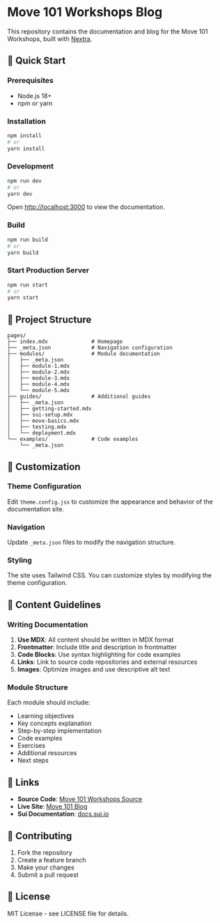 # Move 101 Workshops Blog

This repository contains the documentation and blog for the Move 101 Workshops, built with [Nextra](https://nextra.site).

## 🚀 Quick Start

### Prerequisites

- Node.js 18+ 
- npm or yarn

### Installation

```bash
npm install
# or
yarn install
```

### Development

```bash
npm run dev
# or
yarn dev
```

Open [http://localhost:3000](http://localhost:3000) to view the documentation.

### Build

```bash
npm run build
# or
yarn build
```

### Start Production Server

```bash
npm run start
# or
yarn start
```

## 📁 Project Structure

```
pages/
├── index.mdx              # Homepage
├── _meta.json             # Navigation configuration
├── modules/               # Module documentation
│   ├── _meta.json
│   ├── module-1.mdx
│   ├── module-2.mdx
│   ├── module-3.mdx
│   ├── module-4.mdx
│   └── module-5.mdx
├── guides/                # Additional guides
│   ├── _meta.json
│   ├── getting-started.mdx
│   ├── sui-setup.mdx
│   ├── move-basics.mdx
│   ├── testing.mdx
│   └── deployment.mdx
└── examples/              # Code examples
    └── _meta.json
```

## 🎨 Customization

### Theme Configuration

Edit `theme.config.jsx` to customize the appearance and behavior of the documentation site.

### Navigation

Update `_meta.json` files to modify the navigation structure.

### Styling

The site uses Tailwind CSS. You can customize styles by modifying the theme configuration.

## 📝 Content Guidelines

### Writing Documentation

1. **Use MDX**: All content should be written in MDX format
2. **Frontmatter**: Include title and description in frontmatter
3. **Code Blocks**: Use syntax highlighting for code examples
4. **Links**: Link to source code repositories and external resources
5. **Images**: Optimize images and use descriptive alt text

### Module Structure

Each module should include:

- Learning objectives
- Key concepts explanation
- Step-by-step implementation
- Code examples
- Exercises
- Additional resources
- Next steps

## 🔗 Links

- **Source Code**: [Move 101 Workshops Source](https://github.com/your-username/move-101-workshops-source)
- **Live Site**: [Move 101 Blog](https://move101-blog.vercel.app)
- **Sui Documentation**: [docs.sui.io](https://docs.sui.io)

## 🤝 Contributing

1. Fork the repository
2. Create a feature branch
3. Make your changes
4. Submit a pull request

## 📄 License

MIT License - see LICENSE file for details.
